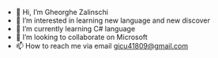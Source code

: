 - 👋 Hi, I’m Gheorghe Zalinschi
- 👀 I’m interested in learning new language and new discover
- 🌱 I’m currently learning C# language
- 💞️ I’m looking to collaborate on Microsoft
- 📫 How to reach me via email gicu41809@gmail.com

<!---
gheorghe-zalinschi/gheorghe-zalinschi is a ✨ special ✨ repository because its `README.md` (this file) appears on your GitHub profile.
You can click the Preview link to take a look at your changes.
--->
